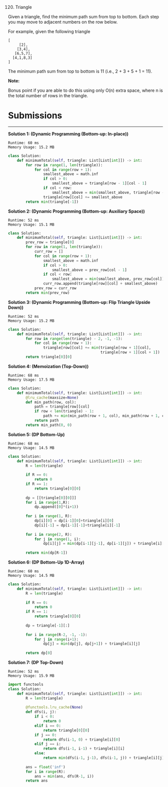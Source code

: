 120. Triangle

Given a triangle, find the minimum path sum from top to bottom. Each step you may move to adjacent numbers on the row below.

For example, given the following triangle
```
[
     [2],
    [3,4],
   [6,5,7],
  [4,1,8,3]
]
```

The minimum path sum from top to bottom is 11 (i.e., 2 + 3 + 5 + 1 = 11).

**Note:**

Bonus point if you are able to do this using only O(n) extra space, where n is the total number of rows in the triangle.

# Submissions
---
**Solution 1: (Dynamic Programming (Bottom-up: In-place))**
```
Runtime: 60 ms
Memory Usage: 15.2 MB
```
```python
class Solution:
    def minimumTotal(self, triangle: List[List[int]]) -> int:
        for row in range(1, len(triangle)):
            for col in range(row + 1):
                smallest_above = math.inf
                if col > 0:
                    smallest_above = triangle[row - 1][col - 1]
                if col < row:
                    smallest_above = min(smallest_above, triangle[row - 1][col])
                triangle[row][col] += smallest_above
        return min(triangle[-1])
```

**Solution 2: (Dynamic Programming (Bottom-up: Auxiliary Space))**
```
Runtime: 52 ms
Memory Usage: 15.1 MB
```
```python
class Solution:
    def minimumTotal(self, triangle: List[List[int]]) -> int:
        prev_row = triangle[0]
        for row in range(1, len(triangle)):
            curr_row = []
            for col in range(row + 1):
                smallest_above = math.inf
                if col > 0:
                    smallest_above = prev_row[col - 1]
                if col < row:
                    smallest_above = min(smallest_above, prev_row[col])
                curr_row.append(triangle[row][col] + smallest_above)
            prev_row = curr_row
        return min(prev_row)
```

**Solution 3: (Dynamic Programming (Bottom-up: Flip Triangle Upside Down))**
```
Runtime: 52 ms
Memory Usage: 15.2 MB
```
```python
class Solution:
    def minimumTotal(self, triangle: List[List[int]]) -> int:
        for row in range(len(triangle) - 2, -1, -1):
            for col in range(row + 1):
                triangle[row][col] += min(triangle[row + 1][col], 
                                          triangle[row + 1][col + 1])
        return triangle[0][0]
```

**Solution 4: (Memoization (Top-Down))**
```
Runtime: 68 ms
Memory Usage: 17.5 MB
```
```python
class Solution:
    def minimumTotal(self, triangle: List[List[int]]) -> int:
        @lru_cache(maxsize=None)
        def min_path(row, col):
            path = triangle[row][col]
            if row < len(triangle) - 1:
                path += min(min_path(row + 1, col), min_path(row + 1, col + 1))
            return path
        return min_path(0, 0)
```

**Solution 5: (DP Bottom-Up)**
```
Runtime: 68 ms
Memory Usage: 14.5 MB
```
```python
class Solution:
    def minimumTotal(self, triangle: List[List[int]]) -> int:
        R = len(triangle)
        
        if R == 0:
            return 0
        if R == 1:
            return triangle[0][0]
        
        dp = [[triangle[0][0]]]
        for i in range(1,R):
            dp.append([0]*(i+1))
        
        for i in range(1, R):
            dp[i][0] = dp[i-1][0]+triangle[i][0]
            dp[i][-1] = dp[i-1][-1]+triangle[i][-1]
        
        for i in range(2, R):
            for j in range(1, i):
                dp[i][j] = min(dp[i-1][j-1], dp[i-1][j]) + triangle[i][j]
                    
        return min(dp[R-1])
```

**Solution 6: (DP Bottom-Up 1D-Array)**
```
Runtime: 60 ms
Memory Usage: 14.5 MB
```
```python
class Solution:
    def minimumTotal(self, triangle: List[List[int]]) -> int:
        R = len(triangle)
        
        if R == 0:
            return 0
        if R == 1:
            return triangle[0][0]
        
        dp = triangle[-1][:]
        
        for i in range(R-2, -1, -1):
            for j in range(i+1):
                dp[j] = min(dp[j], dp[j+1]) + triangle[i][j]
        
        return dp[0]
```

**Solution 7: (DP Top-Down)**
```
Runtime: 52 ms
Memory Usage: 15.9 MB
```
```python
import functools
class Solution:
    def minimumTotal(self, triangle: List[List[int]]) -> int:
        R = len(triangle)
        
        @functools.lru_cache(None)
        def dfs(i, j):
            if i < 0:
                return 0
            elif i == 0:
                return triangle[0][0]
            if j == 0:
                return dfs(i-1, 0) + triangle[i][0]
            elif j == i:
                return dfs(i-1, i-1) + triangle[i][i]
            else:
                return min(dfs(i-1, j-1), dfs(i-1, j)) + triangle[i][j]
        
        ans = float('inf')
        for i in range(R):
            ans = min(ans, dfs(R-1, i))
        return ans

```